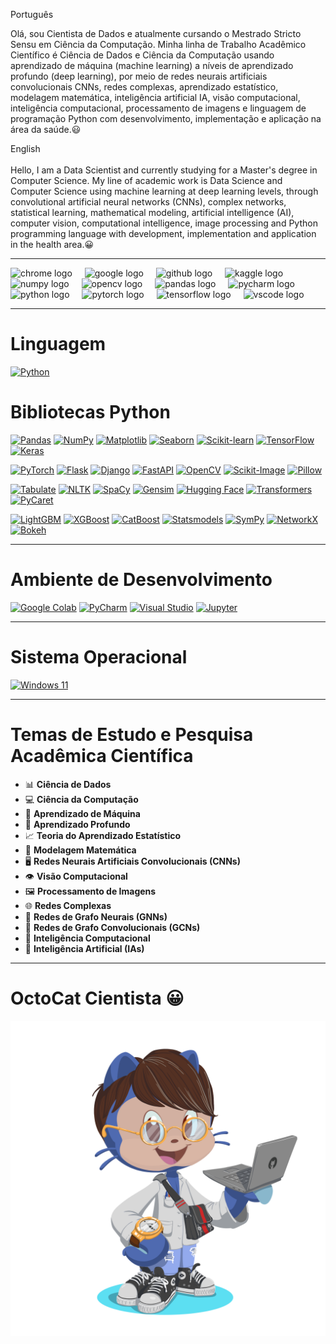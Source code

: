 Português<p align="left">Olá, sou Cientista de Dados e atualmente cursando o Mestrado Stricto Sensu em Ciência da Computação. Minha linha de Trabalho Acadêmico Científico é Ciência de Dados e Ciência da Computação usando aprendizado de máquina (machine learning) a níveis de aprendizado profundo (deep learning), por meio de redes neurais artificiais convolucionais CNNs, redes complexas, aprendizado estatístico, modelagem matemática, inteligência artificial IA, visão computacional, inteligência computacional, processamento de imagens e linguagem de programação Python com desenvolvimento, implementação e aplicação na área da saúde.😃

English<br><br>Hello, I am a Data Scientist and currently studying for a Master's degree in Computer Science. My line of academic work is Data Science and Computer Science using machine learning at deep learning levels, through convolutional artificial neural networks (CNNs), complex networks, statistical learning, mathematical modeling, artificial intelligence (AI), computer vision, computational intelligence, image processing and Python programming language with development, implementation and application in the health area.😀</p>

---

<div align="left">
  <img src="https://cdn.jsdelivr.net/gh/devicons/devicon/icons/chrome/chrome-original.svg" height="40" alt="chrome logo"  />
  <img width="12" />
  <img src="https://cdn.jsdelivr.net/gh/devicons/devicon/icons/google/google-original.svg" height="40" alt="google logo"  />
  <img width="12" />
  <img src="https://cdn.jsdelivr.net/gh/devicons/devicon/icons/github/github-original.svg" height="40" alt="github logo"  />
  <img width="12" />
  <img src="https://cdn.jsdelivr.net/gh/devicons/devicon/icons/kaggle/kaggle-original.svg" height="40" alt="kaggle logo"  />
  <img width="12" />
  <img src="https://cdn.jsdelivr.net/gh/devicons/devicon/icons/numpy/numpy-original.svg" height="40" alt="numpy logo"  />
  <img width="12" />
  <img src="https://cdn.jsdelivr.net/gh/devicons/devicon/icons/opencv/opencv-original.svg" height="40" alt="opencv logo"  />
  <img width="12" />
  <img src="https://cdn.jsdelivr.net/gh/devicons/devicon/icons/pandas/pandas-original.svg" height="40" alt="pandas logo"  />
  <img width="12" />
  <img src="https://cdn.jsdelivr.net/gh/devicons/devicon/icons/pycharm/pycharm-original.svg" height="40" alt="pycharm logo"  />
  <img width="12" />
  <img src="https://cdn.jsdelivr.net/gh/devicons/devicon/icons/python/python-original.svg" height="40" alt="python logo"  />
  <img width="12" />
  <img src="https://cdn.jsdelivr.net/gh/devicons/devicon/icons/pytorch/pytorch-original.svg" height="40" alt="pytorch logo"  />
  <img width="12" />
  <img src="https://cdn.jsdelivr.net/gh/devicons/devicon/icons/tensorflow/tensorflow-original.svg" height="40" alt="tensorflow logo"  />
  <img width="12" />
  <img src="https://cdn.jsdelivr.net/gh/devicons/devicon/icons/vscode/vscode-original.svg" height="40" alt="vscode logo"  />
</div>

---

# Linguagem
[![Python](https://img.shields.io/badge/Python-3776AB?style=for-the-badge&logo=python&logoColor=white)](https://www.python.org)

# Bibliotecas Python
[![Pandas](https://img.shields.io/badge/Pandas-150458?style=for-the-badge&logo=pandas&logoColor=white)](https://pandas.pydata.org)
[![NumPy](https://img.shields.io/badge/NumPy-013243?style=for-the-badge&logo=numpy&logoColor=white)](https://numpy.org)
[![Matplotlib](https://img.shields.io/badge/Matplotlib-11557C?style=for-the-badge&logo=plotly&logoColor=white)](https://matplotlib.org)
[![Seaborn](https://img.shields.io/badge/Seaborn-3776AB?style=for-the-badge&logo=python&logoColor=white)](https://seaborn.pydata.org)
[![Scikit-learn](https://img.shields.io/badge/Scikit--Learn-F7931E?style=for-the-badge&logo=scikit-learn&logoColor=white)](https://scikit-learn.org)
[![TensorFlow](https://img.shields.io/badge/TensorFlow-FF6F00?style=for-the-badge&logo=tensorflow&logoColor=white)](https://www.tensorflow.org)
[![Keras](https://img.shields.io/badge/Keras-D00000?style=for-the-badge&logo=keras&logoColor=white)](https://keras.io)

[![PyTorch](https://img.shields.io/badge/PyTorch-EE4C2C?style=for-the-badge&logo=pytorch&logoColor=white)](https://pytorch.org)
[![Flask](https://img.shields.io/badge/Flask-000000?style=for-the-badge&logo=flask&logoColor=white)](https://flask.palletsprojects.com)
[![Django](https://img.shields.io/badge/Django-092E20?style=for-the-badge&logo=django&logoColor=white)](https://www.djangoproject.com)
[![FastAPI](https://img.shields.io/badge/FastAPI-009688?style=for-the-badge&logo=fastapi&logoColor=white)](https://fastapi.tiangolo.com)
[![OpenCV](https://img.shields.io/badge/OpenCV-5C3EE8?style=for-the-badge&logo=opencv&logoColor=white)](https://opencv.org)
[![Scikit-Image](https://img.shields.io/badge/Scikit--Image-FF5733?style=for-the-badge&logo=python&logoColor=white)](https://scikit-image.org)
[![Pillow](https://img.shields.io/badge/Pillow-00CC99?style=for-the-badge&logo=python&logoColor=white)](https://python-pillow.org)

[![Tabulate](https://img.shields.io/badge/Tabulate-1E90FF?style=for-the-badge&logo=python&logoColor=white)](https://pypi.org/project/tabulate)
[![NLTK](https://img.shields.io/badge/NLTK-008000?style=for-the-badge&logo=python&logoColor=white)](https://www.nltk.org)
[![SpaCy](https://img.shields.io/badge/SpaCy-1F77B4?style=for-the-badge&logo=python&logoColor=white)](https://spacy.io)
[![Gensim](https://img.shields.io/badge/Gensim-4682B4?style=for-the-badge&logo=python&logoColor=white)](https://radimrehurek.com/gensim/)
[![Hugging Face](https://img.shields.io/badge/Hugging%20Face-FEAA02?style=for-the-badge&logo=huggingface&logoColor=white)](https://huggingface.co)
[![Transformers](https://img.shields.io/badge/Transformers-FF5733?style=for-the-badge&logo=python&logoColor=white)](https://github.com/huggingface/transformers)
[![PyCaret](https://img.shields.io/badge/PyCaret-2F4F4F?style=for-the-badge&logo=python&logoColor=white)](https://pycaret.org)

[![LightGBM](https://img.shields.io/badge/LightGBM-017C63?style=for-the-badge&logo=python&logoColor=white)](https://lightgbm.readthedocs.io)
[![XGBoost](https://img.shields.io/badge/XGBoost-AA0000?style=for-the-badge&logo=python&logoColor=white)](https://xgboost.readthedocs.io)
[![CatBoost](https://img.shields.io/badge/CatBoost-FF6C00?style=for-the-badge&logo=python&logoColor=white)](https://catboost.ai)
[![Statsmodels](https://img.shields.io/badge/Statsmodels-6F2DA8?style=for-the-badge&logo=python&logoColor=white)](https://www.statsmodels.org)
[![SymPy](https://img.shields.io/badge/SymPy-3E9F94?style=for-the-badge&logo=python&logoColor=white)](https://www.sympy.org)
[![NetworkX](https://img.shields.io/badge/NetworkX-FF4500?style=for-the-badge&logo=python&logoColor=white)](https://networkx.org)
[![Bokeh](https://img.shields.io/badge/Bokeh-025E73?style=for-the-badge&logo=python&logoColor=white)](https://bokeh.org)

---

# Ambiente de Desenvolvimento

[![Google Colab](https://img.shields.io/badge/Google%20Colab-F9AB00?style=for-the-badge&logo=google-colab&logoColor=white)](https://colab.research.google.com)
[![PyCharm](https://img.shields.io/badge/PyCharm-000000?style=for-the-badge&logo=pycharm&logoColor=white)](https://www.jetbrains.com/pycharm/)
[![Visual Studio](https://img.shields.io/badge/Visual%20Studio-5C2D91?style=for-the-badge&logo=visual-studio&logoColor=white)](https://visualstudio.microsoft.com)
[![Jupyter](https://img.shields.io/badge/Jupyter-F37626?style=for-the-badge&logo=jupyter&logoColor=white)](https://jupyter.org)

---

# Sistema Operacional

[![Windows 11](https://img.shields.io/badge/Windows%2011-0078D6?style=for-the-badge&logo=windows&logoColor=white)](https://www.microsoft.com/windows)

---

# Temas de Estudo e Pesquisa Acadêmica Científica

- 📊 **Ciência de Dados**  
- 💻 **Ciência da Computação**  
- 🤖 **Aprendizado de Máquina**  
- 🧠 **Aprendizado Profundo**  
- 📈 **Teoria do Aprendizado Estatístico**  
- 🔢 **Modelagem Matemática**  
- 🖥️ **Redes Neurais Artificiais Convolucionais (CNNs)**  
- 👁️ **Visão Computacional**  
- 🖼️ **Processamento de Imagens**  
- 🌐 **Redes Complexas**  
- 🔗 **Redes de Grafo Neurais (GNNs)**  
- 🌊 **Redes de Grafo Convolucionais (GCNs)**  
- 🧠 **Inteligência Computacional**  
- 🤖 **Inteligência Artificial (IAs)**  

---

# OctoCat Cientista 😀

![Nome da Imagem](octocat-1721743884923.png)










